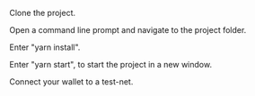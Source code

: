Clone the project.

Open a command line prompt and navigate to the project folder.

Enter "yarn install".

Enter "yarn start", to start the project in a new window.

Connect your wallet to a test-net.
